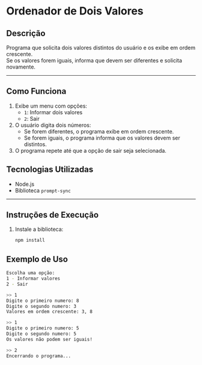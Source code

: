 # Ordenador de Dois Valores

## Descrição

Programa que solicita dois valores distintos do usuário e os exibe em ordem crescente.  
Se os valores forem iguais, informa que devem ser diferentes e solicita novamente.

---

## Como Funciona

1. Exibe um menu com opções:
   - `1`: Informar dois valores
   - `2`: Sair
2. O usuário digita dois números:
   - Se forem diferentes, o programa exibe em ordem crescente.
   - Se forem iguais, o programa informa que os valores devem ser distintos.
3. O programa repete até que a opção de sair seja selecionada.

## Tecnologias Utilizadas

- Node.js
- Biblioteca `prompt-sync`

---

## Instruções de Execução

1. Instale a biblioteca:
   ```bash
   npm install
   ```

## Exemplo de Uso

```bash
Escolha uma opção:
1 - Informar valores
2 - Sair

>> 1
Digite o primeiro numero: 8
Digite o segundo numero: 3
Valores em ordem crescente: 3, 8

>> 1
Digite o primeiro numero: 5
Digite o segundo numero: 5
Os valores não podem ser iguais!

>> 2
Encerrando o programa...

```
